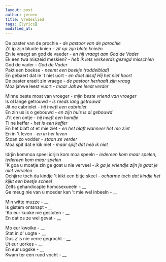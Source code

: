 ```yaml
---
layout: post
author: jeroen
title: Vredeslied
tags: [lyrics]
modified_at:
---
```


De paster van de prochie - _de pastoor van de parochie_  
Zit ip zijn bluote knien - _zit op zijn blote knieën_  
En ie vraegt an god de vaeder - _en hij vraagt aan God de Vader_  
Ek een twa miszeid meskien? - _heb ik iets verkeerds gezegd misschien_  
God de vader - _God de Vader_  
Pakt een boekse - _neemt een boekje (roddelblad)_  
En gebaert dat ie 't niet uort - _en doet alsof Hij het niet hoort_  
De paster eraelt zin vraege - _de pastoor herhaalt zijn vraag_  
Moa jahwe leest vuort - _maar Jahwe leest verder_  

Minne beste moat van vroeger - _mijn beste vriend van vroeger_  
Is ol lange getrouwd - _is reeds lang getrouwd_  
Jit ne cabriolet - _hij heeft een cabriolet_  
En zin us is o gebouwd - _en zijn huis is al gebouwd_  
J'it een ontje - _hij heeft een hondje_  
Ti ne keffer - _het is een keffer_  
En het blaft ot et mie ziet - _en het blaft wanneer het me ziet_  
En in 't leven - _en in het leven_  
Stoan zo vodder - _staan ze verder_  
Moa spit dat e kik niet - _maar spijt dat heb ik niet_  

Idrjin kommoa speel idrjin kom moa speeln - _iedereen kom maar spelen, iedereen kom maar spelen_  
'K goa u moatje zin ge goat u nie verveel - _ik ga je vriendje zijn je gaat je niet vervelen_  
Ochjirre toch da kindje 't kikt een bitje skeel - _ocharme toch dat kindje het kijkt een beetje scheel_  
Zelfs gehandicapte homosexueeln - __  
Ge meug nie van u moeder kan 't mie wel inbeeln - __  

Min witte muzze - __  
Is gistem ontsnapt - __  
'Ko eur kuoke nie gesloten - __  
En dat os ze wel gevat - __  

Mo eur kwoike - __  
Stat in d' uogte - __  
Dus z'is nie verre gegrocht - __  
Ut eur uorkes - __  
En eur uogske - __  
Kwam ter een ruod vocht - __  
